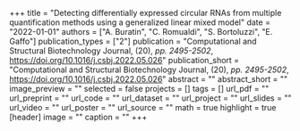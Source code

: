 +++
title = "Detecting differentially expressed circular RNAs from multiple quantification methods using a generalized linear mixed model"
date = "2022-01-01"
authors = ["A. Buratin", "C. Romualdi", "S. Bortoluzzi", "E. Gaffo"]
publication_types = ["2"]
publication = "Computational and Structural Biotechnology Journal, (20), _pp. 2495-2502_, https://doi.org/10.1016/j.csbj.2022.05.026"
publication_short = "Computational and Structural Biotechnology Journal, (20), _pp. 2495-2502_, https://doi.org/10.1016/j.csbj.2022.05.026"
abstract = ""
abstract_short = ""
image_preview = ""
selected = false
projects = []
tags = []
url_pdf = ""
url_preprint = ""
url_code = ""
url_dataset = ""
url_project = ""
url_slides = ""
url_video = ""
url_poster = ""
url_source = ""
math = true
highlight = true
[header]
image = ""
caption = ""
+++
